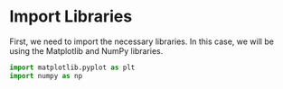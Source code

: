 # Import Libraries

First, we need to import the necessary libraries. In this case, we will be using the Matplotlib and NumPy libraries.

```python
import matplotlib.pyplot as plt
import numpy as np
```
